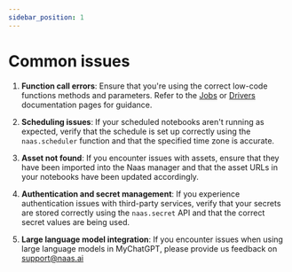 ```yaml
---
sidebar_position: 1
---
```


# Common issues

1.  **Function call errors**: Ensure that you're using the correct low-code functions methods and parameters. Refer to the [Jobs](docs/framework/jobs/scheduler) or [Drivers](docs/framework/drivers/airtable) documentation pages for guidance.
    
2.  **Scheduling issues**: If your scheduled notebooks aren't running as expected, verify that the schedule is set up correctly using the `naas.scheduler` function and that the specified time zone is accurate.
    
3.  **Asset not found**: If you encounter issues with assets, ensure that they have been imported into the Naas manager and that the asset URLs in your notebooks have been updated accordingly.
    
4.  **Authentication and secret management**: If you experience authentication issues with third-party services, verify that your secrets are stored correctly using the `naas.secret` API and that the correct secret values are being used.
    
5.  **Large language model integration**: If you encounter issues when using large language models in MyChatGPT, please provide us feedback on support@naas.ai